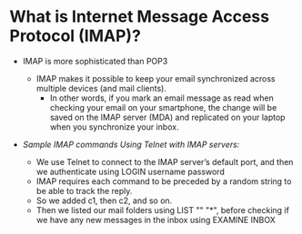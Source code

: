 # What is Internet Message Access Protocol (IMAP)?

* IMAP is more sophisticated than POP3
  * IMAP makes it possible to keep your email synchronized across multiple devices (and mail clients).
    * In other words, if you mark an email message as read when checking your email on your smartphone, the change will be saved on the IMAP server (MDA) and replicated on your laptop when you synchronize your inbox.

* *Sample IMAP commands Using Telnet with IMAP servers:*
  * We use Telnet to connect to the IMAP server’s default port, and then we authenticate using LOGIN username password
  * IMAP requires each command to be preceded by a random string to be able to track the reply.
  * So we added c1, then c2, and so on.
  * Then we listed our mail folders using LIST "" "*", before checking if we have any new messages in the inbox using EXAMINE INBOX
